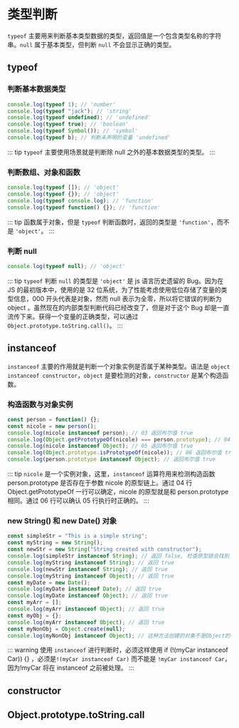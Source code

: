 # 类型判断

`typeof` 主要用来判断基本类型数据的类型，返回值是一个包含类型名称的字符串。`null` 属于基本类型，但判断 `null` 不会显示正确的类型。

## typeof

### 判断基本数据类型

```js
console.log(typeof 1); // 'number'
console.log(typeof "jack"); // 'string'
console.log(typeof undefined); // 'undefined'
console.log(typeof true); // 'boolean'
console.log(typeof Symbol()); // 'symbol'
console.log(typeof b); // 判断未声明的变量 'undefined'
```

::: tip
`typeof` 主要使用场景就是判断除 null 之外的基本数据类型的类型。
:::

### 判断数组、对象和函数

```js
console.log(typeof []); // 'object'
console.log(typeof {}); // 'object'
console.log(typeof console.log); // 'function'
console.log(typeof function() {}); // 'function'
```

::: tip
函数属于对象，但是 `typeof` 判断函数时，返回的类型是 `'function'`，而不是 `'object'`。
:::

### 判断 null

```js
console.log(typeof null); // 'object'
```

::: tip
`typeof` 判断 `null` 的类型是 `'object'` 是 js 语言历史遗留的 Bug。因为在 JS 的最初版本中，使用的是 32 位系统，为了性能考虑使用低位存储了变量的类型信息，000 开头代表是对象，然而 null 表示为全零，所以将它错误的判断为 object 。虽然现在的内部类型判断代码已经改变了，但是对于这个 Bug 却是一直流传下来。获得一个变量的正确类型，可以通过 `Object.prototype.toString.call()`。
:::

## instanceof

`instanceof` 主要的作用就是判断一个对象实例是否属于某种类型。语法是 `object instanceof constructor`，`object` 是要检测的对象，`constructor` 是某个构造函数。

### 构造函数与对象实例

```js
const person = function() {};
const nicole = new person();
console.log(nicole instanceof person); // 03 返回布尔值 true
console.log(Object.getPrototypeOf(nicole) === person.prototype); // 04 返回布尔值 true
console.log(nicole instanceof Object); // 05 返回布尔值 true
console.log(Object.prototype.isPrototypeOf(nicole)); // 06 返回布尔值 true
console.log(person.prototype instanceof Object); // 返回布尔值 true
```

::: tip
`nicole` 是一个实例对象，这里，`instanceof` 运算符用来检测构造函数 person.prototype 是否存在于参数 nicole 的原型链上。通过 04 行 Object.getPrototypeOf 一行可以确定，nicole 的原型就是和 person.prototype 相同。通过 06 行可以确认 05 行执行时正确的。
:::

### new String() 和 new Date() 对象

```js
const simpleStr = "This is a simple string";
const myString = new String();
const newStr = new String("String created with constructor");
console.log(simpleStr instanceof String); // 返回 false, 检查原型链会找到 undefined
console.log(myString instanceof String); // 返回 true
console.log(newStr instanceof String); // 返回 true
console.log(myString instanceof Object); // 返回 true
const myDate = new Date();
console.log(myDate instanceof Date); // 返回 true
console.log(myDate instanceof Object); // 返回 true
const myArr = [];
console.log(myArr instanceof Object); // 返回 true
const myObj = {};
console.log(myArr instanceof Object); // 返回 true
const myNonObj = Object.create(null);
console.log(myNonObj instanceof Object); // 这种方法创建的对象不是Object的一个实例
```

::: warning
使用 `instanceof` 进行判断时，必须这样使用 if (!(myCar instanceof Car)) {} ，必须是`!(myCar instanceof Car)` 而不能是 `!myCar instanceof Car`，因为!myCar 将在 instanceof 之前被处理。
:::

## constructor

## Object.prototype.toString.call

```

```
